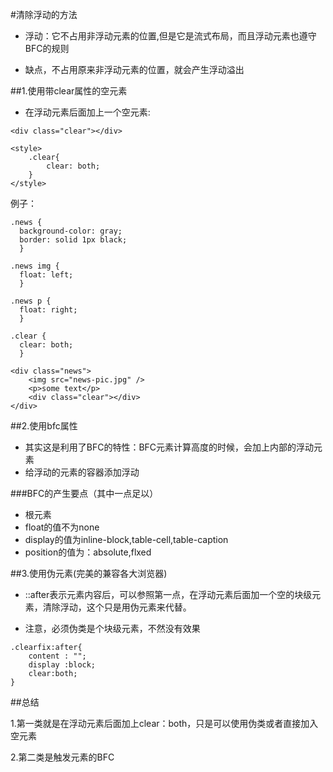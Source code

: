 #清除浮动的方法

- 浮动：它不占用非浮动元素的位置,但是它是流式布局，而且浮动元素也遵守BFC的规则

- 缺点，不占用原来非浮动元素的位置，就会产生浮动溢出

##1.使用带clear属性的空元素

- 在浮动元素后面加上一个空元素:

```
<div class="clear"></div>

<style>
	.clear{
		clear: both;
	}
</style>

```

例子：

```
.news {
  background-color: gray;
  border: solid 1px black;
  }

.news img {
  float: left;
  }

.news p {
  float: right;
  }

.clear {
  clear: both;
  }

<div class="news">
	<img src="news-pic.jpg" />
	<p>some text</p>
	<div class="clear"></div>
</div>

```

##2.使用bfc属性

- 其实这是利用了BFC的特性：BFC元素计算高度的时候，会加上内部的浮动元素
- 给浮动的元素的容器添加浮动

###BFC的产生要点（其中一点足以）

- 根元素
- float的值不为none
- display的值为inline-block,table-cell,table-caption
- position的值为：absolute,flxed



##3.使用伪元素(完美的兼容各大浏览器)

- ::after表示元素内容后，可以参照第一点，在浮动元素后面加一个空的块级元素，清除浮动，这个只是用伪元素来代替。

- 注意，必须伪类是个块级元素，不然没有效果

```
.clearfix:after{
	content : "";
	display :block;
	clear:both;
}

```

##总结

1.第一类就是在浮动元素后面加上clear：both，只是可以使用伪类或者直接加入空元素

2.第二类是触发元素的BFC


















